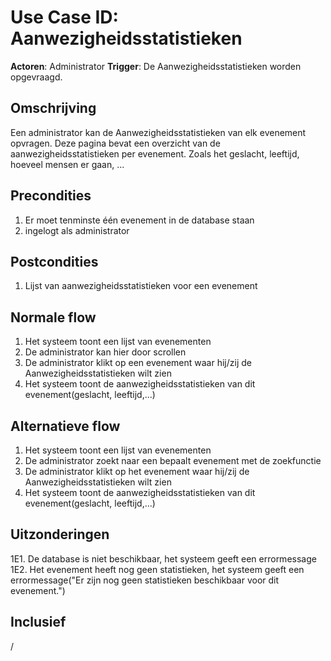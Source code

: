 # Use Case ID: Aanwezigheidsstatistieken

**Actoren**: Administrator
**Trigger**: De Aanwezigheidsstatistieken worden opgevraagd.

## Omschrijving

Een administrator kan de Aanwezigheidsstatistieken van elk evenement opvragen. Deze pagina bevat een overzicht van de aanwezigheidsstatistieken per evenement. Zoals het geslacht, leeftijd, hoeveel mensen er gaan, ...

## Precondities

1. Er moet tenminste één evenement in de database staan
2. ingelogt als administrator

## Postcondities

1. Lijst van aanwezigheidsstatistieken voor een evenement

## Normale flow

1. Het systeem toont een lijst van evenementen
2. De administrator kan hier door scrollen
3. De administrator klikt op een evenement waar hij/zij de Aanwezigheidsstatistieken wilt zien
4. Het systeem toont de aanwezigheidsstatistieken van dit evenement(geslacht, leeftijd,...)

## Alternatieve flow

1. Het systeem toont een lijst van evenementen
2. De administrator zoekt naar een bepaalt evenement met de zoekfunctie
3. De administrator klikt op het evenement waar hij/zij de Aanwezigheidsstatistieken wilt zien
4. Het systeem toont de aanwezigheidsstatistieken van dit evenement(geslacht, leeftijd,...)

## Uitzonderingen

1E1. De database is niet beschikbaar, het systeem geeft een errormessage
1E2. Het evenement heeft nog geen statistieken, het systeem geeft een errormessage("Er zijn nog geen statistieken beschikbaar voor dit evenement.")

## Inclusief

/
